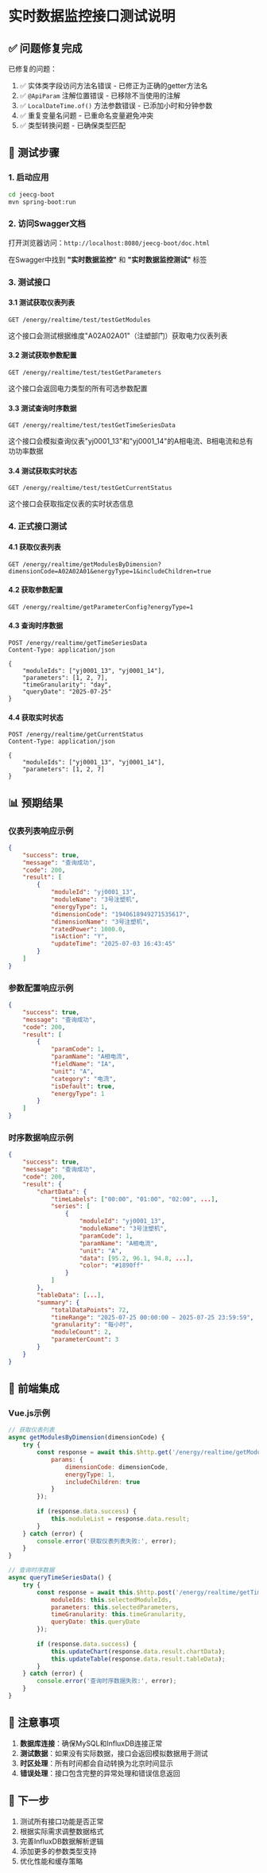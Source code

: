 # 实时数据监控接口测试说明

## ✅ 问题修复完成

已修复的问题：
1. ✅ 实体类字段访问方法名错误 - 已修正为正确的getter方法名
2. ✅ `@ApiParam` 注解位置错误 - 已移除不当使用的注解
3. ✅ `LocalDateTime.of()` 方法参数错误 - 已添加小时和分钟参数
4. ✅ 重复变量名问题 - 已重命名变量避免冲突
5. ✅ 类型转换问题 - 已确保类型匹配

## 🧪 测试步骤

### 1. 启动应用
```bash
cd jeecg-boot
mvn spring-boot:run
```

### 2. 访问Swagger文档
打开浏览器访问：`http://localhost:8080/jeecg-boot/doc.html`

在Swagger中找到 **"实时数据监控"** 和 **"实时数据监控测试"** 标签

### 3. 测试接口

#### 3.1 测试获取仪表列表
```
GET /energy/realtime/test/testGetModules
```
这个接口会测试根据维度"A02A02A01"（注塑部门）获取电力仪表列表

#### 3.2 测试获取参数配置
```
GET /energy/realtime/test/testGetParameters
```
这个接口会返回电力类型的所有可选参数配置

#### 3.3 测试查询时序数据
```
GET /energy/realtime/test/testGetTimeSeriesData
```
这个接口会模拟查询仪表"yj0001_13"和"yj0001_14"的A相电流、B相电流和总有功功率数据

#### 3.4 测试获取实时状态
```
GET /energy/realtime/test/testGetCurrentStatus
```
这个接口会获取指定仪表的实时状态信息

### 4. 正式接口测试

#### 4.1 获取仪表列表
```
GET /energy/realtime/getModulesByDimension?dimensionCode=A02A02A01&energyType=1&includeChildren=true
```

#### 4.2 获取参数配置
```
GET /energy/realtime/getParameterConfig?energyType=1
```

#### 4.3 查询时序数据
```
POST /energy/realtime/getTimeSeriesData
Content-Type: application/json

{
    "moduleIds": ["yj0001_13", "yj0001_14"],
    "parameters": [1, 2, 7],
    "timeGranularity": "day",
    "queryDate": "2025-07-25"
}
```

#### 4.4 获取实时状态
```
POST /energy/realtime/getCurrentStatus
Content-Type: application/json

{
    "moduleIds": ["yj0001_13", "yj0001_14"],
    "parameters": [1, 2, 7]
}
```

## 📊 预期结果

### 仪表列表响应示例
```json
{
    "success": true,
    "message": "查询成功",
    "code": 200,
    "result": [
        {
            "moduleId": "yj0001_13",
            "moduleName": "3号注塑机",
            "energyType": 1,
            "dimensionCode": "1940618949271535617",
            "dimensionName": "3号注塑机",
            "ratedPower": 1000.0,
            "isAction": "Y",
            "updateTime": "2025-07-03 16:43:45"
        }
    ]
}
```

### 参数配置响应示例
```json
{
    "success": true,
    "message": "查询成功", 
    "code": 200,
    "result": [
        {
            "paramCode": 1,
            "paramName": "A相电流",
            "fieldName": "IA",
            "unit": "A",
            "category": "电流",
            "isDefault": true,
            "energyType": 1
        }
    ]
}
```

### 时序数据响应示例
```json
{
    "success": true,
    "message": "查询成功",
    "code": 200,
    "result": {
        "chartData": {
            "timeLabels": ["00:00", "01:00", "02:00", ...],
            "series": [
                {
                    "moduleId": "yj0001_13",
                    "moduleName": "3号注塑机",
                    "paramCode": 1,
                    "paramName": "A相电流",
                    "unit": "A",
                    "data": [95.2, 96.1, 94.8, ...],
                    "color": "#1890ff"
                }
            ]
        },
        "tableData": [...],
        "summary": {
            "totalDataPoints": 72,
            "timeRange": "2025-07-25 00:00:00 ~ 2025-07-25 23:59:59",
            "granularity": "每小时",
            "moduleCount": 2,
            "parameterCount": 3
        }
    }
}
```

## 🔧 前端集成

### Vue.js示例
```javascript
// 获取仪表列表
async getModulesByDimension(dimensionCode) {
    try {
        const response = await this.$http.get('/energy/realtime/getModulesByDimension', {
            params: {
                dimensionCode: dimensionCode,
                energyType: 1,
                includeChildren: true
            }
        });
        
        if (response.data.success) {
            this.moduleList = response.data.result;
        }
    } catch (error) {
        console.error('获取仪表列表失败:', error);
    }
}

// 查询时序数据
async queryTimeSeriesData() {
    try {
        const response = await this.$http.post('/energy/realtime/getTimeSeriesData', {
            moduleIds: this.selectedModuleIds,
            parameters: this.selectedParameters,
            timeGranularity: this.timeGranularity,
            queryDate: this.queryDate
        });
        
        if (response.data.success) {
            this.updateChart(response.data.result.chartData);
            this.updateTable(response.data.result.tableData);
        }
    } catch (error) {
        console.error('查询时序数据失败:', error);
    }
}
```

## 📝 注意事项

1. **数据库连接**：确保MySQL和InfluxDB连接正常
2. **测试数据**：如果没有实际数据，接口会返回模拟数据用于测试
3. **时区处理**：所有时间都会自动转换为北京时间显示
4. **错误处理**：接口包含完整的异常处理和错误信息返回

## 🚀 下一步

1. 测试所有接口功能是否正常
2. 根据实际需求调整数据格式
3. 完善InfluxDB数据解析逻辑
4. 添加更多的参数类型支持
5. 优化性能和缓存策略
